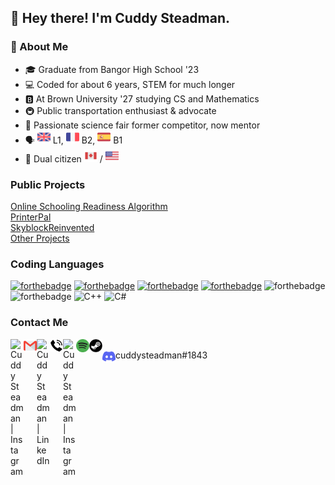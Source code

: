 ## :wave: Hey there! I'm Cuddy Steadman.
### :raising_hand: About Me
- :mortar_board: Graduate from Bangor High School '23
- :computer: Coded for about 6 years, STEM for much longer
- :b: At Brown University '27 studying CS and Mathematics
- :metro: Public transportation enthusiast & advocate
- :test_tube: Passionate science fair former competitor, now mentor
- :speaking_head: <img src="https://raw.githubusercontent.com/cuddysteadman/cuddysteadman/main/contact/united-kingdom.png" alt="UK Flag" width="21px"/> L1, <img src="https://raw.githubusercontent.com/cuddysteadman/cuddysteadman/main/contact/france.png" alt="French Flag" width="21px"/> B2, <img src="https://raw.githubusercontent.com/cuddysteadman/cuddysteadman/main/contact/spain.png" alt="Spain Flag" width="21px"/> B1
- :passport_control: Dual citizen <img src="https://raw.githubusercontent.com/cuddysteadman/cuddysteadman/main/contact/canada.png" alt="Canada Flag" width="21px"/> / <img src="https://raw.githubusercontent.com/cuddysteadman/cuddysteadman/main/contact/united-states.png" alt="US Flag" width="21px"/>
### Public Projects
[Online Schooling Readiness Algorithm](https://github.com/cuddysteadman/thecudster-2020)<br>
[PrinterPal](https://github.com/cuddysteadman/printerpal)<br>
[SkyblockReinvented](https://github.com/cuddysteadman/SkyblockReinvented)<br>
[Other Projects](https://github.com/cuddysteadman/random-projects)
### Coding Languages
[![forthebadge](https://img.shields.io/badge/kotlin-7e46fb.svg?&style=for-the-badge&logo=kotlin&logoColor=white)](https://kotlinlang.org)
[![forthebadge](https://img.shields.io/badge/java-e00000.svg?&style=for-the-badge&logo=java&logoColor=white)](https://java.com)
[![forthebadge](https://img.shields.io/badge/python-ffd448.svg?&style=for-the-badge&logo=python&logoColor=black)](https://python.org)
[![forthebadge](https://img.shields.io/badge/latex-%23008080.svg?style=for-the-badge&logo=latex&logoColor=white)](https://www.latex-project.org)
![forthebadge](https://img.shields.io/badge/html-green.svg?&style=for-the-badge&logo=html5&logoColor=white)
![forthebadge](https://img.shields.io/badge/css-magenta.svg?&style=for-the-badge&logo=css3&logoColor=white)
![C++](https://img.shields.io/badge/c++-%2300599C.svg?style=for-the-badge&logo=c%2B%2B&logoColor=white)
![C#](https://img.shields.io/badge/c%23-%23239120.svg?style=for-the-badge&logo=c-sharp&logoColor=white)
### Contact Me
<a href="https://instagram.com/cuddy.steadman"><img align="left" src="https://raw.githubusercontent.com/yushi1007/yushi1007/main/images/instagram.svg" alt="Cuddy Steadman | Instagram" width="21px"/></a>
<a href="mailto:cchsteadman@gmail.com"><img align="left" src="https://raw.githubusercontent.com/cuddysteadman/cuddysteadman/main/contact/gmail.png" alt="Cuddy Steadman | Email" width="21px"/></a>
<a href="https://www.linkedin.com/in/cuthbert-steadman/"><img align="left" src="https://raw.githubusercontent.com/yushi1007/yushi1007/main/images/linkedin.svg" alt="Cuddy Steadman | LinkedIn" width="21px"/></a>
<a href="tel:+12073853791"><img align="left" src="https://raw.githubusercontent.com/cuddysteadman/cuddysteadman/main/contact/telephone-call.png" alt="Cuddy Steadman | Phone" width="21px"/></a>
<a href="https://instagram.com/cuddy.steadman"><img align="left" src="https://raw.githubusercontent.com/yushi1007/yushi1007/main/images/instagram.svg" alt="Cuddy Steadman | Instagram" width="21px"/></a>
<a href="https://open.spotify.com/user/bxjwcfu7puu7ldqtfexdilyqu"><img align="left" src="https://raw.githubusercontent.com/cuddysteadman/cuddysteadman/main/contact/spotify.png" alt="Cuddy Steadman | Spotify" width="21px"/></a>
<a href="https://steamcommunity.com/profiles/76561199009938968/"><img align="left" src="https://raw.githubusercontent.com/cuddysteadman/cuddysteadman/main/contact/steam.png" alt="Cuddy Steadman | Steam" width="21px"/></a><br>
<img align="left" src="https://raw.githubusercontent.com/cuddysteadman/cuddysteadman/main/contact/discord.png" alt="Discord" width="21px"/> cuddysteadman#1843
